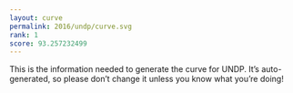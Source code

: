 ```yaml
---
layout: curve
permalink: 2016/undp/curve.svg
rank: 1
score: 93.257232499
---
```


This is the information needed to generate the curve for UNDP. It’s
auto-generated, so please don’t change it unless you know what you’re
doing!
